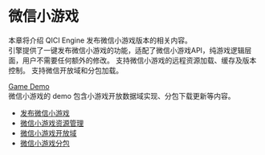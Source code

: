# 微信小游戏   
本章将介绍 QICI Engine 发布微信小游戏版本的相关内容。  
引擎提供了一键发布微信小游戏的功能，适配了微信小游戏API，纯游戏逻辑层面，用户不需要任何额外的修改。	
支持微信小游戏的远程资源加载、缓存及版本控制。	
支持微信开放域和分包加载。	

[Game Demo](http://engine.zuoyouxi.com/demo/index.html#anchor_Wechat)  
微信小游戏的 demo 包含小游戏开放数据域实现、分包下载更新等内容。  

* [发布微信小游戏](Publish.md)  
* [微信小游戏资源管理](Resource.md)  
* [微信小游戏开放域](OpenDomain.md)  
* [微信小游戏分包](SubPackage.md)  
